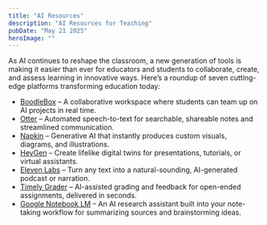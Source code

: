 ```yaml
---
title: "AI Resources"
description: "AI Resources for Teaching"
pubDate: "May 21 2025"
heroImage: ""
---
```


<p>As AI continues to reshape the classroom, a new generation of tools is making it easier than ever for educators and students to collaborate, create, and assess learning in innovative ways. Here’s a roundup of seven cutting-edge platforms transforming education today:</p>
<ul>
  <li><a href="https://boodlebox.ai/">BoodleBox</a> – A collaborative workspace where students can team up on AI projects in real time.</li>
  <li><a href="https://otter.ai/">Otter</a> – Automated speech-to-text for searchable, shareable notes and streamlined communication.</li>
  <li><a href="https://www.napkin.ai/">Napkin</a> – Generative AI that instantly produces custom visuals, diagrams, and illustrations.</li>
  <li><a href="https://www.heygen.com/">HeyGen</a> – Create lifelike digital twins for presentations, tutorials, or virtual assistants.</li>
  <li><a href="https://elevenlabs.io/">Eleven Labs</a> – Turn any text into a natural-sounding, AI-generated podcast or narration.</li>
  <li><a href="https://www.timelygrader.ai/">Timely Grader</a> – AI-assisted grading and feedback for open-ended assignments, delivered in seconds.</li>
  <li><a href="https://notebooklm.google/">Google Notebook LM</a> – An AI research assistant built into your note-taking workflow for summarizing sources and brainstorming ideas.</li>
</ul>
